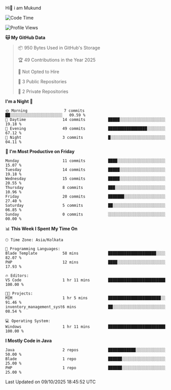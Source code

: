   Hi👋 i am Mukund
<!--
**MukundAkabari/MukundAkabari** is a ✨ _special_ ✨ repository because its `README.md` (this file) appears on your GitHub profile.

Here are some ideas to get you started:

- 🔭 I’m currently working Java
- 🌱 I’m currently learning Sping booy ,Java  ...

<!--START_SECTION:waka-->
![Code Time](http://img.shields.io/badge/Code%20Time-84%20hrs%2046%20mins-blue)

![Profile Views](http://img.shields.io/badge/Profile%20Views-0-blue)

**🐱 My GitHub Data** 

> 📦 950 Bytes Used in GitHub's Storage 
 > 
> 🏆 49 Contributions in the Year 2025
 > 
> 🚫 Not Opted to Hire
 > 
> 📜 3 Public Repositories 
 > 
> 🔑 2 Private Repositories 
 > 
**I'm a Night 🦉** 

```text
🌞 Morning                7 commits           ██░░░░░░░░░░░░░░░░░░░░░░░   09.59 % 
🌆 Daytime                14 commits          █████░░░░░░░░░░░░░░░░░░░░   19.18 % 
🌃 Evening                49 commits          █████████████████░░░░░░░░   67.12 % 
🌙 Night                  3 commits           █░░░░░░░░░░░░░░░░░░░░░░░░   04.11 % 
```
📅 **I'm Most Productive on Friday** 

```text
Monday                   11 commits          ████░░░░░░░░░░░░░░░░░░░░░   15.07 % 
Tuesday                  14 commits          █████░░░░░░░░░░░░░░░░░░░░   19.18 % 
Wednesday                15 commits          █████░░░░░░░░░░░░░░░░░░░░   20.55 % 
Thursday                 8 commits           ███░░░░░░░░░░░░░░░░░░░░░░   10.96 % 
Friday                   20 commits          ███████░░░░░░░░░░░░░░░░░░   27.40 % 
Saturday                 5 commits           ██░░░░░░░░░░░░░░░░░░░░░░░   06.85 % 
Sunday                   0 commits           ░░░░░░░░░░░░░░░░░░░░░░░░░   00.00 % 
```


📊 **This Week I Spent My Time On** 

```text
🕑︎ Time Zone: Asia/Kolkata

💬 Programming Languages: 
Blade Template           58 mins             █████████████████████░░░░   82.07 % 
PHP                      12 mins             ████░░░░░░░░░░░░░░░░░░░░░   17.93 % 

🔥 Editors: 
VS Code                  1 hr 11 mins        █████████████████████████   100.00 % 

🐱‍💻 Projects: 
MIM                      1 hr 5 mins         ███████████████████████░░   91.46 % 
inventory_management_syst6 mins              ██░░░░░░░░░░░░░░░░░░░░░░░   08.54 % 

💻 Operating System: 
Windows                  1 hr 11 mins        █████████████████████████   100.00 % 
```

**I Mostly Code in Java** 

```text
Java                     2 repos             ████████████░░░░░░░░░░░░░   50.00 % 
Blade                    1 repo              ██████░░░░░░░░░░░░░░░░░░░   25.00 % 
PHP                      1 repo              ██████░░░░░░░░░░░░░░░░░░░   25.00 % 
```




 Last Updated on 09/10/2025 18:45:52 UTC
<!--END_SECTION:waka-->
